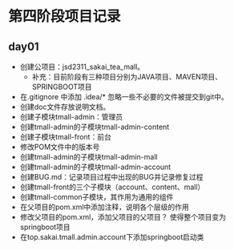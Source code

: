 # 第四阶段项目记录

## day01

* 创建公项目：jsd2311_sakai_tea_mall。
    * 补充：目前阶段有三种项目分别为JAVA项目、MAVEN项目、SPRINGBOOT项目
* 在.gitignore 中添加 .idea/* 忽略一些不必要的文件被提交到git中。
* 创建doc文件存放说明文档。
* 创建子模块tmall-admin：管理员
* 创建tmall-admin的子模块tmall-admin-content
* 创建子模块tmall-front：前台
* 修改POM文件中的版本号
* 创建tmall-admin的子模块tmall-admin-mall
* 创建tmall-admin的子模块tmall-admin-account
* 创建BUG.md：记录项目过程中出现的BUG并记录修复过程
* 创建tmall-front的三个子模块（account、content、mall）
* 创建tmall-common子模块，其作用为通用的组件
* 在父项目的pom.xml中添加注释，说明各个层级的作用
* 修改父项目的pom.xml，添加父项目的父项目？ 使得整个项目变为springboot项目
* 在top.sakai.tmall.admin.account下添加springboot启动类